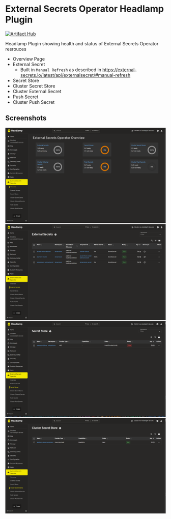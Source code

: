 # External Secrets Operator Headlamp Plugin

[![Artifact Hub](https://img.shields.io/endpoint?url=https://artifacthub.io/badge/repository/external-secrets-operator-headlamp-plugin)](https://artifacthub.io/packages/search?repo=external-secrets-operator-headlamp-plugin)

Headlamp Plugin showing health and status of External Secrets Operator resrouces

- Overview Page
- External Secret
  - Built in `Manual Refresh` as described in https://external-secrets.io/latest/api/externalsecret/#manual-refresh
- Secret Store
- Cluster Secret Store
- Cluster External Secret
- Push Secret
- Cluster Push Secret

## Screenshots

![alt text](/.docs/screen-0.png)
![alt text](/.docs/screen-1.png)
![alt text](/.docs/screen-2.png)
![alt text](/.docs/screen-3.png)
